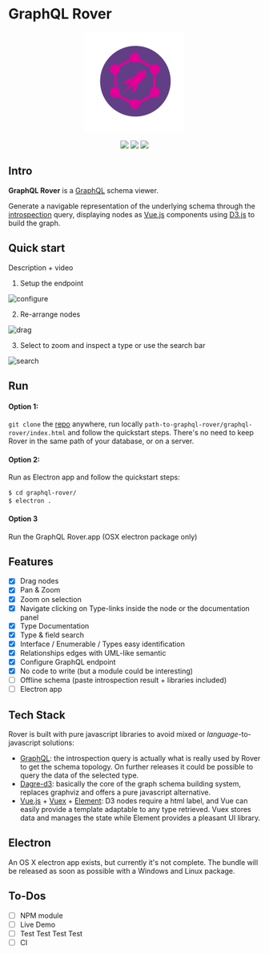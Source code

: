 # GraphQL Rover

<p align="center">
  <img src="./img/logo.png" width="200">
</p>

<p align="center">
  <img src="http://forthebadge.com/images/badges/uses-js.svg">
  <img src="http://forthebadge.com/images/badges/made-with-vue.svg">
  <img src="http://forthebadge.com/images/badges/built-with-love.svg">
</p>


  
## Intro
**GraphQL Rover** is a [GraphQL](http://graphql.org/) schema viewer.

Generate a navigable representation of the underlying schema through the [introspection](http://graphql.org/learn/introspection/) query, displaying nodes as [Vue.js](https://vuejs.org/) components using [D3.js](https://d3js.org/) to build the graph.

## Quick start
Description + video

1. Setup the endpoint

![configure](https://user-images.githubusercontent.com/2746209/29014048-15897c86-7b6d-11e7-9e95-278ccb78819c.gif)

2. Re-arrange nodes

![drag](https://user-images.githubusercontent.com/2746209/29013947-5ca3eb48-7b6c-11e7-9c5c-499b3d7a071d.gif)

3. Select to zoom and inspect a type or use the search bar

![search](https://user-images.githubusercontent.com/2746209/29013948-5d0d0a10-7b6c-11e7-92e2-6ae26965b424.gif)


## Run
#### Option 1:
`git clone` the [repo](https://github.com/Brbb/graphql-rover.git) anywhere, run locally `path-to-graphql-rover/graphql-rover/index.html` and follow the quickstart steps. There's no need to keep Rover in the same path of your database, or on a server.

#### Option 2:
Run as Electron app and follow the quickstart steps:
``` shell
$ cd graphql-rover/
$ electron .
```
#### Option 3
Run the GraphQL Rover.app (OSX electron package only)

## Features
- [x] Drag nodes
- [x] Pan & Zoom
- [x] Zoom on selection
- [x] Navigate clicking on Type-links inside the node or the documentation panel
- [x] Type Documentation
- [x] Type & field search
- [x] Interface / Enumerable / Types easy identification
- [x] Relationships edges with UML-like semantic
- [x] Configure GraphQL endpoint
- [x] No code to write (but a module could be interesting)
- [ ] Offline schema (paste introspection result + libraries included)
- [ ] Electron app

## Tech Stack

Rover is built with pure javascript libraries to avoid mixed or _language_-to-javascript solutions:

- [GraphQL](http://graphql.org/): the introspection query is actually what is really used by Rover to get the schema topology. On further releases it could be possible to query the data of the selected type.
- [Dagre-d3](https://github.com/cpettitt/dagre-d3): basically the core of the graph schema building system, replaces graphviz and offers a pure javascript alternative.
- [Vue.js](https://vuejs.org/) + [Vuex](https://vuex.vuejs.org/en/intro.html) + [Element](http://element.eleme.io/#/): D3 nodes require a html label, and Vue can easily provide a template adaptable to any type retrieved. Vuex stores data and manages the state while Element provides a pleasant UI library.


## Electron

An OS X electron app exists, but currently it's not complete. The bundle will be released as soon as possible with a Windows and Linux package.

## To-Dos
- [ ] NPM module
- [ ] Live Demo
- [ ] Test Test Test Test
- [ ] CI
